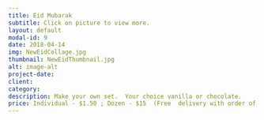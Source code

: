 ```yaml
---
title: Eid Mubarak
subtitle: Click on picture to view more.
layout: default
modal-id: 9
date: 2018-04-14
img: NewEidCollage.jpg
thumbnail: NewEidThumbnail.jpg
alt: image-alt
project-date: 
client: 
category: 
description: Make your own set.  Your choice vanilla or chocolate. 
price: Individual - $1.50 ; Dozen - $15  (Free  delivery with order of $25 or more)
---
```

